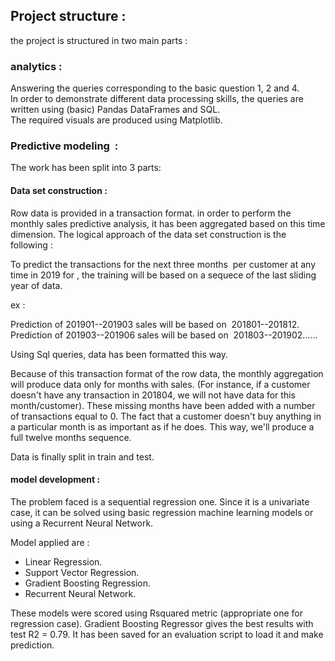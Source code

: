 ## Project structure :
the project is structured in two main parts :

### analytics : 

Answering the queries corresponding to the basic question 1, 2 and 4.  
In order to demonstrate different data processing skills, the queries are written using (basic) Pandas DataFrames and SQL.  
The required visuals are produced using Matplotlib.

### Predictive modeling  : 
The work has been split into 3 parts: 

#### Data set construction :
Row data is provided in a transaction format. in order to perform the monthly sales predictive analysis, it has been aggregated based on this time dimension.
The logical approach of the data set construction is the following :  

To predict the transactions for the next three months  per customer at any time in 2019 for , the training will be based on a sequece of the last sliding year of data.  

ex : 

Prediction of 201901--201903 sales will be based on  201801--201812.  
Prediction of 201903--201906 sales will be based on  201803--201902......  

Using Sql queries, data has been formatted this way.  

Because of this transaction format of the row data, the monthly aggregation will produce data only for months with sales. (For instance, if a customer doesn't have any transaction in 201804, we will not have data for this month/customer). These missing months have been added with a number of transactions equal to 0. The fact that a customer doesn't buy anything in a particular month is as important as if he does. 
This way, we'll produce a full twelve months sequence.  

Data is finally split in train and test.  


#### model development : 
The problem faced is a sequential regression one.
Since it is a univariate case, it can be solved using basic regression machine learning models or using a Recurrent Neural Network.

Model applied are : 
- Linear Regression.
- Support Vector Regression.
- Gradient Boosting Regression.
- Recurrent Neural Network.

These models were scored using Rsquared metric (appropriate one for regression case).
Gradient Boosting Regressor gives the best results with test R2 = 0.79. It has been saved for an evaluation script to load it and make prediction.


